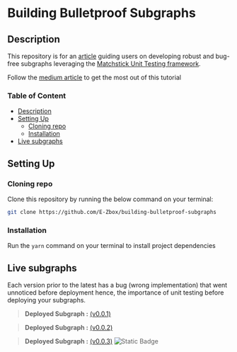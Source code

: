 # Building Bulletproof Subgraphs

## Description

This repository is for an [article](https://ceocodes.medium.com/building-bulletproof-subgraphs-unit-testing-with-matchstick-f39610c778b3) guiding users on developing robust and bug-free subgraphs leveraging the [Matchstick Unit Testing framework](https://github.com/LimeChain/matchstick).

Follow the [medium article](https://ceocodes.medium.com/building-bulletproof-subgraphs-unit-testing-with-matchstick-f39610c778b3) to get the most out of this tutorial

### Table of Content

- [Description](#description)
- [Setting Up](#setting-up)
  - [Cloning repo](#cloning)
  - [Installation](#installation)
- [Live subgraphs](#live-subgraphs)

## Setting Up

### Cloning repo

Clone this repository by running the below command on your terminal:

```bash
git clone https://github.com/E-Zbox/building-bulletproof-subgraphs
```

### Installation

Run the `yarn` command on your terminal to install project dependencies

## Live subgraphs

Each version prior to the latest has a bug (wrong implementation) that went unnoticed before deployment hence, the importance of unit testing before deploying your subgraphs.

> **Deployed Subgraph :** [(v0.0.1)](https://api.studio.thegraph.com/query/50548/uniswap-sushi-eth-lp/v0.0.1)

> **Deployed Subgraph :** [(v0.0.2)](https://api.studio.thegraph.com/query/50548/uniswap-sushi-eth-lp/v0.0.2)

> **Deployed Subgraph :** [(v0.0.3)](https://api.studio.thegraph.com/query/50548/uniswap-sushi-eth-lp/v0.0.3) ![Static Badge](https://img.shields.io/badge/LATEST-%2323df45)
